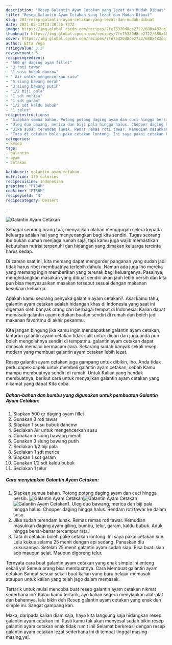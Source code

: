 ```yaml
---
description: "Resep Galantin Ayam Cetakan yang lezat dan Mudah Dibuat"
title: "Resep Galantin Ayam Cetakan yang lezat dan Mudah Dibuat"
slug: 283-resep-galantin-ayam-cetakan-yang-lezat-dan-mudah-dibuat
date: 2021-05-13T13:30:36.737Z
image: https://img-global.cpcdn.com/recipes/7fe75320d8ce2722/680x482cq70/galantin-ayam-cetakan-foto-resep-utama.jpg
thumbnail: https://img-global.cpcdn.com/recipes/7fe75320d8ce2722/680x482cq70/galantin-ayam-cetakan-foto-resep-utama.jpg
cover: https://img-global.cpcdn.com/recipes/7fe75320d8ce2722/680x482cq70/galantin-ayam-cetakan-foto-resep-utama.jpg
author: Etta Vega
ratingvalue: 3.3
reviewcount: 5
recipeingredient:
- "500 gr daging ayam fillet"
- "3 roti tawar"
- "1 susu bubuk dancow"
- " Air untuk mengencerkan susu"
- "5 siung bawang merah"
- "3 siung bawang putih"
- "1/2 biji pala"
- "1 sdt merica"
- "1 sdt garam"
- "1/2 sdt kaldu bubuk"
- "1 telur"
recipeinstructions:
- "Siapkan semua bahan. Potong potong daging ayam dan cuci hingga bersih."
- "Uleg duo bawang, merica dan biji pala hingga halus. Chopper daging hingga halus. Rendam roti tawar ke dalam susu."
- "Jika sudah terendam lunak. Remas remas roti tawar. Kemudian masukkan daging ayam giling, bumbu, telur, garam, kaldu bubuk. Aduk hingga benar-benar tercampur rata."
- "Tata di cetakan boleh pake cetakan lontong. Ini saya pakai cetakan kue. Lalu kukus selama 25 menit dengan api sedang. Panaskan dlu kukusannya. Setelah 25 menit galantin ayam sudah siap. Bisa buat isian sop maupun selat. Maupun digoreng telur."
categories:
- Resep
tags:
- galantin
- ayam
- cetakan

katakunci: galantin ayam cetakan 
nutrition: 179 calories
recipecuisine: Indonesian
preptime: "PT34M"
cooktime: "PT56M"
recipeyield: "4"
recipecategory: Dessert

---
```



![Galantin Ayam Cetakan](https://img-global.cpcdn.com/recipes/7fe75320d8ce2722/680x482cq70/galantin-ayam-cetakan-foto-resep-utama.jpg)

Sebagai seorang orang tua, menyajikan olahan menggugah selera kepada keluarga adalah hal yang menyenangkan bagi kita sendiri. Tugas seorang ibu bukan cuman menjaga rumah saja, tapi kamu juga wajib memastikan kebutuhan nutrisi terpenuhi dan hidangan yang dimakan keluarga tercinta harus sedap.

Di zaman  saat ini, kita memang dapat mengorder panganan yang sudah jadi tidak harus ribet membuatnya terlebih dahulu. Namun ada juga lho mereka yang memang ingin memberikan yang terenak bagi keluarganya. Pasalnya, menghidangkan masakan yang dibuat sendiri akan jauh lebih bersih dan kita pun bisa menyesuaikan masakan tersebut sesuai dengan makanan kesukaan keluarga. 



Apakah kamu seorang penyuka galantin ayam cetakan?. Asal kamu tahu, galantin ayam cetakan adalah hidangan khas di Indonesia yang saat ini digemari oleh banyak orang dari berbagai tempat di Indonesia. Kalian dapat memasak galantin ayam cetakan buatan sendiri di rumah dan boleh jadi makanan favoritmu di akhir pekanmu.

Kita jangan bingung jika kamu ingin mendapatkan galantin ayam cetakan, lantaran galantin ayam cetakan tidak sulit untuk dicari dan juga anda pun boleh mengolahnya sendiri di tempatmu. galantin ayam cetakan dapat dimasak memalui bermacam cara. Sekarang sudah banyak sekali resep modern yang membuat galantin ayam cetakan lebih lezat.

Resep galantin ayam cetakan juga gampang untuk dibikin, lho. Anda tidak perlu capek-capek untuk membeli galantin ayam cetakan, sebab Kamu mampu membuatnya sendiri di rumah. Untuk Kalian yang hendak membuatnya, berikut cara untuk menyajikan galantin ayam cetakan yang nikamat yang dapat Kita coba.

<!--inarticleads1-->

##### Bahan-bahan dan bumbu yang digunakan untuk pembuatan Galantin Ayam Cetakan:

1. Siapkan 500 gr daging ayam fillet
1. Gunakan 3 roti tawar
1. Siapkan 1 susu bubuk dancow
1. Sediakan  Air untuk mengencerkan susu
1. Gunakan 5 siung bawang merah
1. Gunakan 3 siung bawang putih
1. Sediakan 1/2 biji pala
1. Sediakan 1 sdt merica
1. Siapkan 1 sdt garam
1. Gunakan 1/2 sdt kaldu bubuk
1. Sediakan 1 telur




<!--inarticleads2-->

##### Cara menyiapkan Galantin Ayam Cetakan:

1. Siapkan semua bahan. Potong potong daging ayam dan cuci hingga bersih.
<img src="https://img-global.cpcdn.com/steps/d050dbba32beeec9/160x128cq70/galantin-ayam-cetakan-langkah-memasak-1-foto.jpg" alt="Galantin Ayam Cetakan"><img src="https://img-global.cpcdn.com/steps/a4523291b3987b82/160x128cq70/galantin-ayam-cetakan-langkah-memasak-1-foto.jpg" alt="Galantin Ayam Cetakan"><img src="https://img-global.cpcdn.com/steps/7f80c14a4fcefd40/160x128cq70/galantin-ayam-cetakan-langkah-memasak-1-foto.jpg" alt="Galantin Ayam Cetakan">1. Uleg duo bawang, merica dan biji pala hingga halus. Chopper daging hingga halus. Rendam roti tawar ke dalam susu.
1. Jika sudah terendam lunak. Remas remas roti tawar. Kemudian masukkan daging ayam giling, bumbu, telur, garam, kaldu bubuk. Aduk hingga benar-benar tercampur rata.
1. Tata di cetakan boleh pake cetakan lontong. Ini saya pakai cetakan kue. Lalu kukus selama 25 menit dengan api sedang. Panaskan dlu kukusannya. Setelah 25 menit galantin ayam sudah siap. Bisa buat isian sop maupun selat. Maupun digoreng telur.




Ternyata cara buat galantin ayam cetakan yang enak simple ini enteng sekali ya! Semua orang bisa membuatnya. Cara Membuat galantin ayam cetakan Sangat sesuai sekali buat kalian yang baru belajar memasak ataupun untuk kalian yang telah jago dalam memasak.

Tertarik untuk mulai mencoba buat resep galantin ayam cetakan nikmat sederhana ini? Kalau kamu tertarik, ayo kalian segera menyiapkan alat-alat dan bahannya, lalu bikin deh Resep galantin ayam cetakan yang enak dan simple ini. Sangat gampang kan. 

Maka, daripada kalian diam saja, hayo kita langsung saja hidangkan resep galantin ayam cetakan ini. Pasti kamu tak akan menyesal sudah bikin resep galantin ayam cetakan enak tidak rumit ini! Selamat berkreasi dengan resep galantin ayam cetakan lezat sederhana ini di tempat tinggal masing-masing,ya!.

